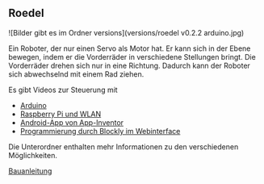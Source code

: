 Roedel
------

![Bilder gibt es im Ordner versions](versions/roedel v0.2.2 arduino.jpg)

Ein Roboter, der nur einen Servo als Motor hat. Er kann sich in der Ebene bewegen, indem er die Vorderräder in verschiedene Stellungen bringt. Die Vorderräder drehen sich nur in eine Richtung. Dadurch kann der Roboter sich abwechselnd mit einem Rad ziehen.

Es gibt Videos zur Steuerung mit 

 - [Arduino](http://youtu.be/wDSMWdDKJlY)
 - [Raspberry Pi und WLAN](https://www.youtube.com/watch?v=ziaObK0-GAg&feature=youtu.be)
 - [Android-App von App-Inventor](https://www.youtube.com/watch?v=wF0yfeDUJzY&feature=youtu.be)
 - [Programmierung durch Blockly im Webinterface](https://www.youtube.com/watch?v=NBPCZgiwuP4&feature=youtu.be)

Die Unterordner enthalten mehr Informationen zu den verschiedenen Möglichkeiten.

[Bauanleitung](bauanleitung)